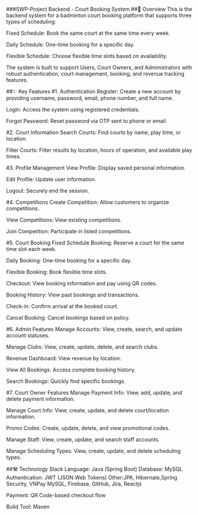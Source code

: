 ###SWP-Project Backend - Court Booking System
##📌 Overview
This is the backend system for a badminton court booking platform that supports three types of scheduling:

Fixed Schedule: Book the same court at the same time every week.

Daily Schedule: One-time booking for a specific day.

Flexible Schedule: Choose flexible time slots based on availability.

The system is built to support Users, Court Owners, and Administrators with robust authentication, court management, booking, and revenue tracking features.

##✨ Key Features
#1. Authentication
Register: Create a new account by providing username, password, email, phone number, and full name.

Login: Access the system using registered credentials.

Forgot Password: Reset password via OTP sent to phone or email.

#2. Court Information
Search Courts: Find courts by name, play time, or location.

Filter Courts: Filter results by location, hours of operation, and available play times.

#3. Profile Management
View Profile: Display saved personal information.

Edit Profile: Update user information.

Logout: Securely end the session.

#4. Competitions
Create Competition: Allow customers to organize competitions.

View Competitions: View existing competitions.

Join Competition: Participate in listed competitions.

#5. Court Booking
Fixed Schedule Booking: Reserve a court for the same time slot each week.

Daily Booking: One-time booking for a specific day.

Flexible Booking: Book flexible time slots.

Checkout: View booking information and pay using QR codes.

Booking History: View past bookings and transactions.

Check-in: Confirm arrival at the booked court.

Cancel Booking: Cancel bookings based on policy.

#6. Admin Features
Manage Accounts: View, create, search, and update account statuses.

Manage Clubs: View, create, update, delete, and search clubs.

Revenue Dashboard: View revenue by location.

View All Bookings: Access complete booking history.

Search Bookings: Quickly find specific bookings.

#7. Court Owner Features
Manage Payment Info: View, add, update, and delete payment information.

Manage Court Info: View, create, update, and delete court/location information.

Promo Codes: Create, update, delete, and view promotional codes.

Manage Staff: View, create, update, and search staff accounts.

Manage Scheduling Types: View, create, update, and delete scheduling types.

##🛠 Technology Stack
Language: Java (Spring Boot)
Database: MySQL
Authentication: JWT (JSON Web Tokens)
Other:JPA, Hibernate,Spring Security, VNPay MySQL, Firebase, GitHub, Jira, Reactjs

Payment: QR Code-based checkout flow

Build Tool: Maven

